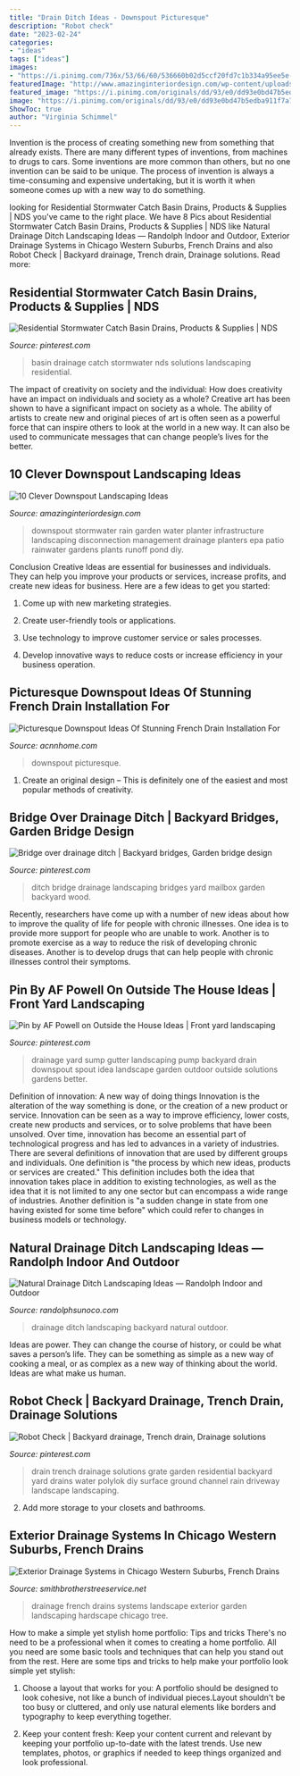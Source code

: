 ```yaml
---
title: "Drain Ditch Ideas - Downspout Picturesque"
description: "Robot check"
date: "2023-02-24"
categories:
- "ideas"
tags: ["ideas"]
images:
- "https://i.pinimg.com/736x/53/66/60/536660b02d5ccf20fd7c1b334a95ee5e--drainage-ideas-drainage-solutions.jpg"
featuredImage: "http://www.amazinginteriordesign.com/wp-content/uploads/2017/09/Downspout-Landscaping-6.jpg"
featured_image: "https://i.pinimg.com/originals/dd/93/e0/dd93e0bd47b5edba911f7a70ab90f677.jpg"
image: "https://i.pinimg.com/originals/dd/93/e0/dd93e0bd47b5edba911f7a70ab90f677.jpg"
ShowToc: true
author: "Virginia Schimmel"
---
```



Invention is the process of creating something new from something that already exists. There are many different types of inventions, from machines to drugs to cars. Some inventions are more common than others, but no one invention can be said to be unique. The process of invention is always a time-consuming and expensive undertaking, but it is worth it when someone comes up with a new way to do something.

	

		
looking for Residential Stormwater Catch Basin Drains, Products &amp; Supplies | NDS you've came to the right place. We have 8 Pics about Residential Stormwater Catch Basin Drains, Products &amp; Supplies | NDS like Natural Drainage Ditch Landscaping Ideas — Randolph Indoor and Outdoor, Exterior Drainage Systems in Chicago Western Suburbs, French Drains and also Robot Check | Backyard drainage, Trench drain, Drainage solutions. Read more:
		
    
## Residential Stormwater Catch Basin Drains, Products &amp; Supplies | NDS

<img loading=lazy src="https://i.pinimg.com/736x/e2/ba/aa/e2baaa217e26a482f2c8842db285712d.jpg" onerror="this.onerror=null;this.src='https://tse1.mm.bing.net/th?id=OIP.vN5DiRJTexmWQFRnuvxvGgHaFR&amp;pid=15.1';" alt="Residential Stormwater Catch Basin Drains, Products &amp; Supplies | NDS">

_Source: pinterest.com_

>basin drainage catch stormwater nds solutions landscaping residential. 

	

The impact of creativity on society and the individual: How does creativity have an impact on individuals and society as a whole?
Creative art has been shown to have a significant impact on society as a whole. The ability of artists to create new and original pieces of art is often seen as a powerful force that can inspire others to look at the world in a new way. It can also be used to communicate messages that can change people’s lives for the better.

    
## 10 Clever Downspout Landscaping Ideas

<img loading=lazy src="http://www.amazinginteriordesign.com/wp-content/uploads/2017/09/Downspout-Landscaping-6.jpg" onerror="this.onerror=null;this.src='https://tse3.mm.bing.net/th?id=OIP.t-FNrSmt3kjMXCsSjeZ-JAHaJ2&amp;pid=15.1';" alt="10 Clever Downspout Landscaping Ideas">

_Source: amazinginteriordesign.com_

>downspout stormwater rain garden water planter infrastructure landscaping disconnection management drainage planters epa patio rainwater gardens plants runoff pond diy. 

	

Conclusion
Creative Ideas are essential for businesses and individuals. They can help you improve your products or services, increase profits, and create new ideas for business. Here are a few ideas to get you started:
1. Come up with new marketing strategies.

2. Create user-friendly tools or applications.

3. Use technology to improve customer service or sales processes.

4. Develop innovative ways to reduce costs or increase efficiency in your business operation.

    
## Picturesque Downspout Ideas Of Stunning French Drain Installation For

<img loading=lazy src="https://www.acnnhome.com/wp-content/uploads/2019/01/picturesque-downspout-ideas-of-stunning-french-drain-installation-for-lawn-972-738x658.jpg" onerror="this.onerror=null;this.src='https://tse2.mm.bing.net/th?id=OIP.yUV80tpAClwvwl9eBsY-uQHaGm&amp;pid=15.1';" alt="Picturesque Downspout Ideas Of Stunning French Drain Installation For">

_Source: acnnhome.com_

>downspout picturesque. 

	

1. Create an original design – This is definitely one of the easiest and most popular methods of creativity.

    
## Bridge Over Drainage Ditch | Backyard Bridges, Garden Bridge Design

<img loading=lazy src="https://i.pinimg.com/originals/9f/d5/7b/9fd57b8f9a1d6738a5278254b43c5562.jpg" onerror="this.onerror=null;this.src='https://tse1.mm.bing.net/th?id=OIP.wGm1G_l3e1opywa2-a7_XgHaJ4&amp;pid=15.1';" alt="Bridge over drainage ditch | Backyard bridges, Garden bridge design">

_Source: pinterest.com_

>ditch bridge drainage landscaping bridges yard mailbox garden backyard wood. 

	

Recently, researchers have come up with a number of new ideas about how to improve the quality of life for people with chronic illnesses. One idea is to provide more support for people who are unable to work. Another is to promote exercise as a way to reduce the risk of developing chronic diseases. Another is to develop drugs that can help people with chronic illnesses control their symptoms.

    
## Pin By AF Powell On Outside The House Ideas | Front Yard Landscaping

<img loading=lazy src="https://i.pinimg.com/originals/dd/93/e0/dd93e0bd47b5edba911f7a70ab90f677.jpg" onerror="this.onerror=null;this.src='https://tse4.mm.bing.net/th?id=OIP.47haLGzgdyunOwO-es-BqwHaJ4&amp;pid=15.1';" alt="Pin by AF Powell on Outside the House Ideas | Front yard landscaping">

_Source: pinterest.com_

>drainage yard sump gutter landscaping pump backyard drain downspout spout idea landscape garden outdoor outside solutions gardens better. 

	

Definition of innovation: A new way of doing things
Innovation is the alteration of the way something is done, or the creation of a new product or service. Innovation can be seen as a way to improve efficiency, lower costs, create new products and services, or to solve problems that have been unsolved. Over time, innovation has become an essential part of technological progress and has led to advances in a variety of industries.
There are several definitions of innovation that are used by different groups and individuals. One definition is "the process by which new ideas, products or services are created." This definition includes both the idea that innovation takes place in addition to existing technologies, as well as the idea that it is not limited to any one sector but can encompass a wide range of industries. Another definition is "a sudden change in state from one having existed for some time before" which could refer to changes in business models or technology.

    
## Natural Drainage Ditch Landscaping Ideas — Randolph Indoor And Outdoor

<img loading=lazy src="https://www.randolphsunoco.com/wp-content/uploads/2018/11/backyard-drainage-ditch-landscaping-ideas.jpg" onerror="this.onerror=null;this.src='https://tse3.mm.bing.net/th?id=OIP.GRM9rWTp0LN-7thC50xYtwHaFj&amp;pid=15.1';" alt="Natural Drainage Ditch Landscaping Ideas — Randolph Indoor and Outdoor">

_Source: randolphsunoco.com_

>drainage ditch landscaping backyard natural outdoor. 

	

Ideas are power. They can change the course of history, or could be what saves a person’s life. They can be something as simple as a new way of cooking a meal, or as complex as a new way of thinking about the world. Ideas are what make us human.

    
## Robot Check | Backyard Drainage, Trench Drain, Drainage Solutions

<img loading=lazy src="https://i.pinimg.com/736x/53/66/60/536660b02d5ccf20fd7c1b334a95ee5e--drainage-ideas-drainage-solutions.jpg" onerror="this.onerror=null;this.src='https://tse1.mm.bing.net/th?id=OIP.ddoEBmrLTP4Y6lPvvNzfvgEsEs&amp;pid=15.1';" alt="Robot Check | Backyard drainage, Trench drain, Drainage solutions">

_Source: pinterest.com_

>drain trench drainage solutions grate garden residential backyard yard drains water polylok diy surface ground channel rain driveway landscape landscaping. 

	

2. Add more storage to your closets and bathrooms.

    
## Exterior Drainage Systems In Chicago Western Suburbs, French Drains

<img loading=lazy src="https://www.smithbrotherstreeservice.net/images/jobs/s-drainage.jpg" onerror="this.onerror=null;this.src='https://tse2.mm.bing.net/th?id=OIP.iNpLxakzl7mwYv8ly2WBWwHaNK&amp;pid=15.1';" alt="Exterior Drainage Systems in Chicago Western Suburbs, French Drains">

_Source: smithbrotherstreeservice.net_

>drainage french drains systems landscape exterior garden landscaping hardscape chicago tree. 

	

How to make a simple yet stylish home portfolio: Tips and tricks
There's no need to be a professional when it comes to creating a home portfolio. All you need are some basic tools and techniques that can help you stand out from the rest. Here are some tips and tricks to help make your portfolio look simple yet stylish:
1. Choose a layout that works for you: A portfolio should be designed to look cohesive, not like a bunch of individual pieces.Layout shouldn't be too busy or cluttered, and only use natural elements like borders and typography to keep everything together.

2. Keep your content fresh: Keep your content current and relevant by keeping your portfolio up-to-date with the latest trends. Use new templates, photos, or graphics if needed to keep things organized and look professional.


